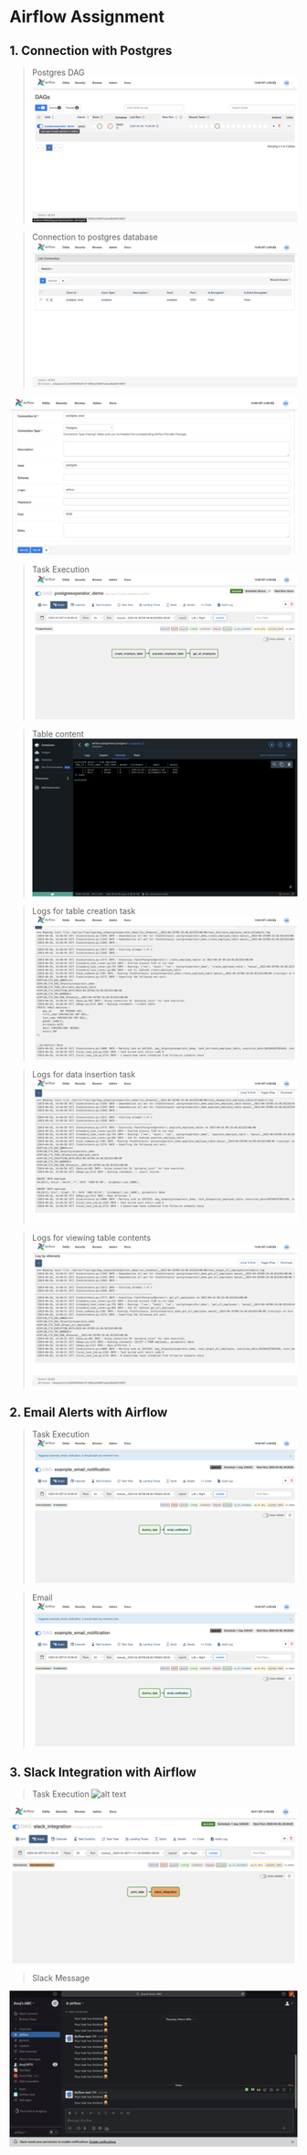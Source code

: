 # Airflow Assignment

## 1. Connection with Postgres
> Postgres DAG
![alt text](https://github.com/anuj-0/Assignments/blob/main/Airflow-Assignment/Screenshots/a1.png)

>Connection to postgres database
![alt text](https://github.com/anuj-0/Assignments/blob/main/Airflow-Assignment/Screenshots/a2.png)

![alt text](https://github.com/anuj-0/Assignments/blob/main/Airflow-Assignment/Screenshots/a3.png)

> Task Execution 
![alt text](https://github.com/anuj-0/Assignments/blob/main/Airflow-Assignment/Screenshots/a4.png)

> Table content
![alt text](https://github.com/anuj-0/Assignments/blob/main/Airflow-Assignment/Screenshots/a5.png)

> Logs for table creation task 
![alt text](https://github.com/anuj-0/Assignments/blob/main/Airflow-Assignment/Screenshots/a6.png)

> Logs for data insertion task
![alt text](https://github.com/anuj-0/Assignments/blob/main/Airflow-Assignment/Screenshots/a7.png)

> Logs for viewing table contents
![alt text](https://github.com/anuj-0/Assignments/blob/main/Airflow-Assignment/Screenshots/a8.png)

## 2. Email Alerts with Airflow

> Task Execution
![alt text](https://github.com/anuj-0/Assignments/blob/main/Airflow-Assignment/Screenshots/b1.png)

>Email 
![alt text](https://github.com/anuj-0/Assignments/blob/main/Airflow-Assignment/Screenshots/b1.png)

## 3. Slack Integration with Airflow

> Task Execution
![alt text](https://github.com/anuj-0/Assignments/blob/main/Airflow-Assignment/Screenshots/1.png)

![alt text](https://github.com/anuj-0/Assignments/blob/main/Airflow-Assignment/Screenshots/c2.png)

> Slack Message

![alt text](https://github.com/anuj-0/Assignments/blob/main/Airflow-Assignment/Screenshots/c3.png)

